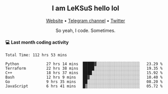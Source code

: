 <h2 align="center">I am LeKSuS hello lol</h2>
<div align="center">
  <a href="https://leksus.net">Website</a> •
  <a href="https://t.me/leksus_was_here">Telegram channel</a> •
  <a href="https://twitter.com/___LeKSuS___">Twitter</a>
</div>
<p align="center">So yeah, I code. Sometimes.</p>

#### :computer: Last month coding activity
<!--START_SECTION:waka-->

```text
Total Time: 112 hrs 53 mins

Python            27 hrs 14 mins  █████▓░░░░░░░░░░░░░░░░░░░   23.29 %
Terraform         22 hrs 38 mins  █████░░░░░░░░░░░░░░░░░░░░   19.35 %
C++               18 hrs 37 mins  ████░░░░░░░░░░░░░░░░░░░░░   15.92 %
Bash              12 hrs 9 mins   ██▓░░░░░░░░░░░░░░░░░░░░░░   10.40 %
Go                9 hrs 35 mins   ██░░░░░░░░░░░░░░░░░░░░░░░   08.20 %
JavaScript        6 hrs 41 mins   █▒░░░░░░░░░░░░░░░░░░░░░░░   05.72 %
```

<!--END_SECTION:waka-->

<!-- flag{4_l0t_0f_1nter35t1ng_th1ng5_4r3_1n_publ1c_d0m41n} -->
